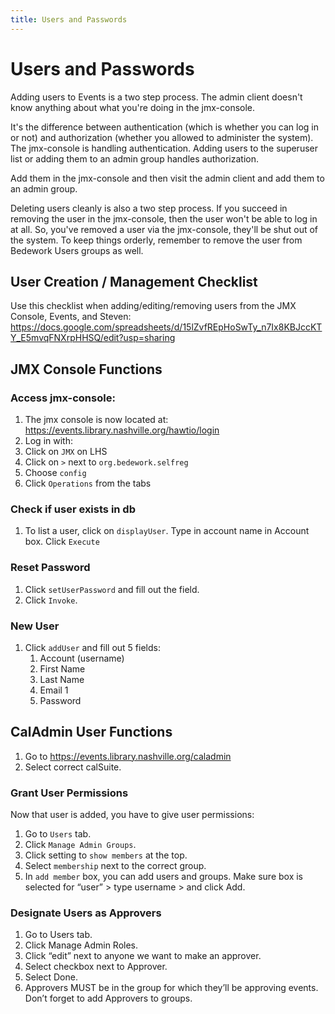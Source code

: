 ```yaml
---
title: Users and Passwords
---
```


# Users and Passwords
Adding users to Events is a two step process. The admin client doesn't know anything about what you're doing in the jmx-console.

It's the difference between authentication (which is whether you can log in or not) and authorization (whether you allowed to administer the system). The jmx-console is handling authentication. Adding users to the superuser list or adding them to an admin group handles authorization.

 Add them in the jmx-console and then visit the admin client and add them to an admin group.

Deleting users cleanly is also a two step process. If you succeed in removing the user in the jmx-console, then the user won't be able to log in at all. So, you've removed a user via the jmx-console, they'll be shut out of the system. To keep things orderly, remember to remove the user from Bedework Users groups as well.
## User Creation / Management Checklist
Use this checklist when adding/editing/removing users from the JMX Console, Events, and Steven:
https://docs.google.com/spreadsheets/d/15lZvfREpHoSwTy_n7Ix8KBJccKTY_E5mvqFNXrpHHSQ/edit?usp=sharing
## JMX Console Functions
### Access jmx-console:
1.	The jmx console is now located at: https://events.library.nashville.org/hawtio/login
1.	Log in with:
1.	Click on `JMX` on LHS
1.	Click on `>` next to `org.bedework.selfreg`
1.  Choose `config`
1.	Click `Operations` from the tabs
### Check if user exists in db
1. To list a user, click on `displayUser`. Type in account name in Account box. Click `Execute`
### Reset Password
1.	Click `setUserPassword` and fill out the field.
1.	Click `Invoke`.
### New User
1.	Click `addUser` and fill out 5 fields:
    1. Account (username)
    1. First Name
    1. Last Name
    1. Email 1
    1. Password
## CalAdmin User Functions
1.	Go to https://events.library.nashville.org/caladmin
1.	Select correct calSuite.
### Grant User Permissions
Now that user is added, you have to give user permissions:
1.	Go to `Users` tab.
1.	Click `Manage Admin Groups`.
1.	Click setting to `show members` at the top.
1.	Select `membership` next to the correct group.
1.	In `add member` box, you can add users and groups. Make sure box is selected for “user” > type username > and click Add.
### Designate Users as Approvers
1.	Go to Users tab.
1.	Click Manage Admin Roles.
1.	Click “edit” next to anyone we want to make an approver.
1.	Select checkbox next to Approver.
1.	Select Done.
1.	Approvers MUST be in the group for which they’ll be approving events. Don’t forget to add Approvers to groups.